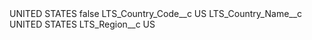 <?xml version="1.0" encoding="UTF-8"?>
<CustomMetadata xmlns="http://soap.sforce.com/2006/04/metadata" xmlns:xsi="http://www.w3.org/2001/XMLSchema-instance" xmlns:xsd="http://www.w3.org/2001/XMLSchema">
    <label>UNITED STATES</label>
    <protected>false</protected>
    <values>
        <field>LTS_Country_Code__c</field>
        <value xsi:type="xsd:string">US</value>
    </values>
    <values>
        <field>LTS_Country_Name__c</field>
        <value xsi:type="xsd:string">UNITED STATES</value>
    </values>
    <values>
        <field>LTS_Region__c</field>
        <value xsi:type="xsd:string">US</value>
    </values>
</CustomMetadata>
